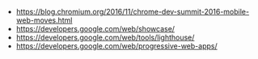 - https://blog.chromium.org/2016/11/chrome-dev-summit-2016-mobile-web-moves.html
- https://developers.google.com/web/showcase/
- https://developers.google.com/web/tools/lighthouse/
- https://developers.google.com/web/progressive-web-apps/
